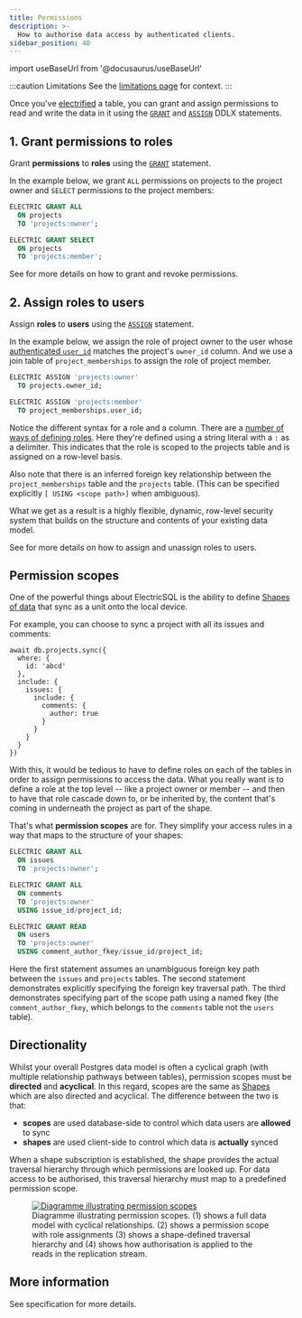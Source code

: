 ```yaml
---
title: Permissions
description: >-
  How to authorise data access by authenticated clients.
sidebar_position: 40
---
```


import useBaseUrl from '@docusaurus/useBaseUrl'

:::caution Limitations
See the [limitations page](../../reference/limitations.md) for context.
:::

Once you've [electrified](./electrification.md) a table, you can grant and assign permissions to read and write the data in it using the [`GRANT`](../../api/ddlx.md#grant) and [`ASSIGN`](../../api/ddlx.md#assign) DDLX statements.

## 1. Grant permissions to roles

Grant **permissions** to **roles** using the [`GRANT`](../../api/ddlx.md#grant) statement.

In the example below, we grant `ALL` permissions on projects to the project owner and `SELECT` permissions to the project members:

```sql
ELECTRIC GRANT ALL
  ON projects
  TO 'projects:owner';

ELECTRIC GRANT SELECT
  ON projects
  TO 'projects:member';
```

See <DocPageLink path="api/ddlx" /> for more details on how to grant and revoke permissions.

## 2. Assign roles to users

Assign **roles** to **users** using the [`ASSIGN`](../../api/ddlx.md#assign) statement.

In the example below, we assign the role of project owner to the user whose [authenticated `user_id`](../auth/index.md) matches the project's `owner_id` column. And we use a join table of `project_memberships` to assign the role of project member.

```sql
ELECTRIC ASSIGN 'projects:owner'
  TO projects.owner_id;

ELECTRIC ASSIGN 'projects:member'
  TO project_memberships.user_id;
```

Notice the different syntax for a role and a column. There are a [number of ways of defining roles](../../api/ddlx#role-definitions). Here they're defined using a string literal with a `:` as a delimiter. This indicates that the role is scoped to the projects table and is assigned on a row-level basis.

Also note that there is an inferred foreign key relationship between the `project_memberships` table and the `projects` table. (This can be specified explicitly `[ USING <scope path>]` when ambiguous).

What we get as a result is a highly flexible, dynamic, row-level security system that builds on the structure and contents of your existing data model.

See <DocPageLink path="api/ddlx" /> for more details on how to assign and unassign roles to users.

## Permission scopes

One of the powerful things about ElectricSQL is the ability to define [Shapes of data](../data-access/shapes.md) that sync as a unit onto the local device.

For example, you can choose to sync a project with all its issues and comments:

```tsx
await db.projects.sync({
  where: {
    id: 'abcd'
  },
  include: {
    issues: {
      include: {
        comments: {
          author: true
        }
      }
    }
  }
})
```

With this, it would be tedious to have to define roles on each of the tables in order to assign permissions to access the data. What you really want is to define a role at the top level -- like a project owner or member -- and then to have that role cascade down to, or be inherited by, the content that's coming in underneath the project as part of the shape.

That's what **permission scopes** are for. They simplify your access rules in a way that maps to the structure of your shapes:

```sql
ELECTRIC GRANT ALL
  ON issues
  TO 'projects:owner';

ELECTRIC GRANT ALL
  ON comments
  TO 'projects:owner'
  USING issue_id/project_id;

ELECTRIC GRANT READ
  ON users
  TO 'projects:owner'
  USING comment_author_fkey/issue_id/project_id;
```

Here the first statement assumes an unambiguous foreign key path between the `issues` and `projects` tables. The second statement demonstrates explicitly specifying the foreign key traversal path. The third demonstrates specifying part of the scope path using a named fkey (the `comment_author_fkey`, which belongs to the `comments` table not the `users` table).

## Directionality

Whilst your overall Postgres data model is often a cyclical graph (with multiple relationship pathways between tables), permission scopes must be **directed** and **acyclical**. In this regard, scopes are the same as [Shapes](../data-access/shapes.md) which are also directed and acyclical. The difference between the two is that:

- **scopes** are used database-side to control which data users are **allowed** to sync
- **shapes** are used client-side to control which data is **actually** synced

When a shape subscription is established, the shape provides the actual traversal hierarchy through which permissions are looked up. For data access to be authorised, this traversal hierarchy must map to a predefined permission scope.

<figure className="tile w-full m-0">
  <a href={useBaseUrl('/img/diagrammes/permission-scopes.pdf')} target="_blank">
    <span className="relative block">
      <img src={useBaseUrl('/img/diagrammes/permission-scopes.png')}
          alt="Diagramme illustrating permission scopes"
          loading="lazy"
      />
    </span>
  </a>
  <figcaption className="text-small text-right">
    Diagramme illustrating permission scopes. (1) shows a full data model with cyclical relationships. (2) shows a permission scope with role assignments (3) shows a shape-defined traversal hierarchy and (4) shows how authorisation is applied to the reads in the replication stream.
  </figcaption>
</figure>

## More information

See <DocPageLink path="api/ddlx" /> specification for more details.
